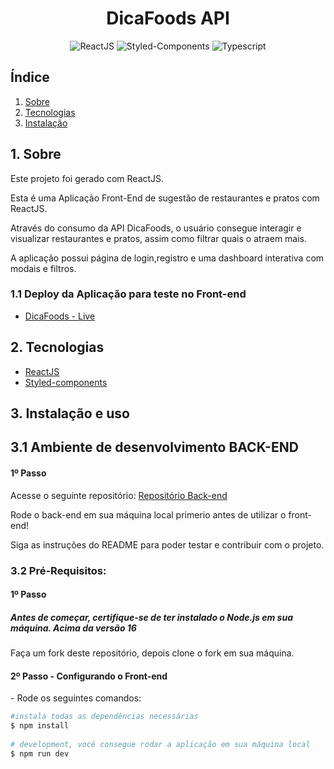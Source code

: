 <h1 align="center"> DicaFoods API</h1>

<div align="center">
  
![ReactJS]([https://img.shields.io/badge/node.js-6DA55F?style=for-the-badge&logo=node.js&logoColor=white](https://img.shields.io/badge/React-20232A?style=for-the-badge&logo=react&logoColor=61DAFB)) ![Styled-Components]([https://img.shields.io/badge/nestjs-%23E0234E.svg?style=for-the-badge&logo=nestjs&logoColor=white](https://img.shields.io/badge/styled--components-DB7093?style=for-the-badge&logo=styled-components&logoColor=white)) ![Typescript](https://img.shields.io/badge/TypeScript-007ACC?style=for-the-badge&logo=typescript&logoColor=fff) 	

</div>


<h2>Índice</h2>

1. [ Sobre ](#sobre)
2. [ Tecnologias](#techs)
3. [ Instalação ](#install)


<a name="sobre"></a>

## 1. Sobre
Este projeto foi gerado com ReactJS.

Esta é uma Aplicação Front-End de sugestão de restaurantes e pratos com ReactJS. 

Através do consumo da API DicaFoods, o usuário consegue interagir e visualizar restaurantes e pratos, assim como filtrar quais o atraem mais.

A aplicação possui página de login,registro e uma dashboard interativa com modais e filtros.

### 1.1 Deploy da Aplicação para teste no Front-end

- <a name="DicaFoods" href="https://grao-app.vercel.app/" target="_blank">DicaFoods - Live</a>

<a name="techs"></a>

## 2. Tecnologias

- <a name="react" href="https://react.dev/" target="_blank">ReactJS</a>
- <a name="styled" href="https://styled-components.com/" target="_blank">Styled-components</a>

<a name="install"></a>
## 3. Instalação e uso

## 3.1 Ambiente de desenvolvimento BACK-END
  <h4>1º Passo</h4>
  <p>Acesse o seguinte repositório: <a name="backend" href="https://github.com/joaobuga35/backend-graodireto" target="_blank">Repositório Back-end</a> </p>
  <p>Rode o back-end em sua máquina local primerio antes de utilizar o front-end!</p>
  <p>Siga as instruções do README para poder testar e contribuir com o projeto.</p>

### 3.2 Pré-Requisitos:
  <h4>1º Passo</h4>
  <h5>Antes de começar, certifique-se de ter instalado o Node.js em sua máquina. Acima da versão 16</h3>
  <p>Faça um fork deste repositório, depois clone o fork em sua máquina.</p>


  <h4>2º Passo - Configurando o Front-end</h4>
  - Rode os seguintes comandos: 
  
  ```bash
  #instala todas as dependências necessárias
  $ npm install
    
  # development, você consegue rodar a aplicação em sua máquina local
  $ npm run dev
  ```

